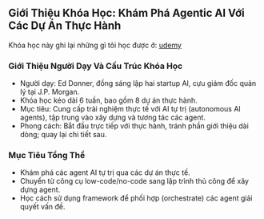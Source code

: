 ## Giới Thiệu Khóa Học: Khám Phá Agentic AI Với Các Dự Án Thực Hành

Khóa học này ghi lại những gì tôi học được ở: [udemy](https://www.udemy.com/course/the-complete-agentic-ai-engineering-course)
### Giới Thiệu Người Dạy Và Cấu Trúc Khóa Học
- Người dạy: Ed Donner, đồng sáng lập hai startup AI, cựu giám đốc quản lý tại J.P. Morgan.
- Khóa học kéo dài 6 tuần, bao gồm 8 dự án thực hành.
- Mục tiêu: Cung cấp trải nghiệm thực tế với AI tự trị (autonomous AI agents), tập trung vào xây dựng và tương tác các agent.
- Phong cách: Bắt đầu trực tiếp với thực hành, tránh phần giới thiệu dài dòng; quay lại chi tiết sau.

### Mục Tiêu Tổng Thể
- Khám phá các agent AI tự trị qua các dự án thực tế.
- Chuyển từ công cụ low-code/no-code sang lập trình thủ công để xây dựng agent.
- Học cách sử dụng framework để phối hợp (orchestrate) các agent giải quyết vấn đề.